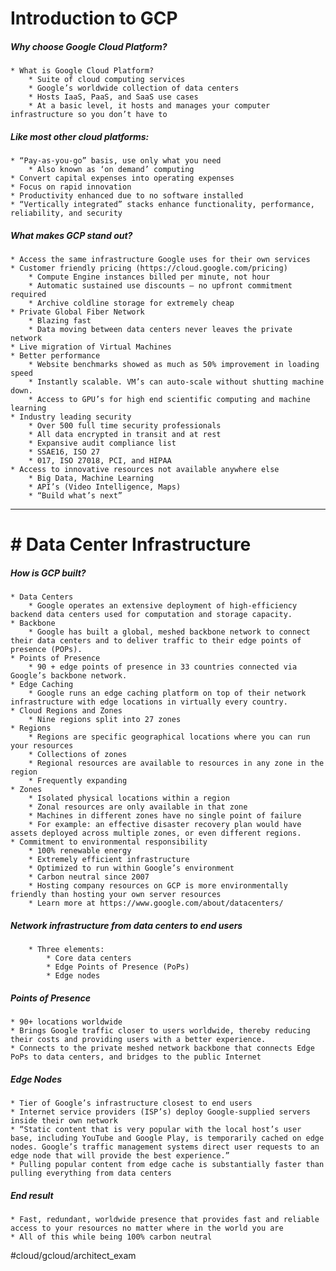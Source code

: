# Introduction to GCP 
##### Why choose Google Cloud Platform?
	* What is Google Cloud Platform?
		* Suite of cloud computing services
		* Google’s worldwide collection of data centers
		* Hosts IaaS, PaaS, and SaaS use cases
		* At a basic level, it hosts and manages your computer 				infrastructure so you don’t have to

##### Like most other cloud platforms:
	* “Pay-as-you-go” basis, use only what you need
		* Also known as ‘on demand’ computing
	* Convert capital expenses into operating expenses
	* Focus on rapid innovation
	* Productivity enhanced due to no software installed
	* “Vertically integrated” stacks enhance functionality, performance, reliability, and security

##### What makes GCP stand out?
	* Access the same infrastructure Google uses for their own services
	* Customer friendly pricing (https://cloud.google.com/pricing)
		* Compute Engine instances billed per minute, not hour
		* Automatic sustained use discounts – no upfront commitment required
		* Archive coldline storage for extremely cheap
	* Private Global Fiber Network
		* Blazing fast
		* Data moving between data centers never leaves the private network
	* Live migration of Virtual Machines
	* Better performance
		* Website benchmarks showed as much as 50% improvement in loading speed
		* Instantly scalable. VM’s can auto-scale without shutting machine down.
		* Access to GPU’s for high end scientific computing and machine learning
	* Industry leading security
		* Over 500 full time security professionals
		* All data encrypted in transit and at rest
		* Expansive audit compliance list
		* SSAE16, ISO 27
		* 017, ISO 27018, PCI, and HIPAA
	* Access to innovative resources not available anywhere else
		* Big Data, Machine Learning
		* API’s (Video Intelligence, Maps)
		* “Build what’s next”
- - - -
# # Data Center Infrastructure
##### How is GCP built?
	* Data Centers
		* Google operates an extensive deployment of high-efficiency backend data centers used for computation and storage capacity.
	* Backbone
		* Google has built a global, meshed backbone network to connect their data centers and to deliver traffic to their edge points of presence (POPs).
	* Points of Presence
		* 90 + edge points of presence in 33 countries connected via Google’s backbone network.
	* Edge Caching
		* Google runs an edge caching platform on top of their network infrastructure with edge locations in virtually every country.
	* Cloud Regions and Zones
		* Nine regions split into 27 zones
	* Regions
		* Regions are specific geographical locations where you can run your resources
		* Collections of zones
		* Regional resources are available to resources in any zone in the region
		* Frequently expanding
	* Zones
		* Isolated physical locations within a region
		* Zonal resources are only available in that zone
		* Machines in different zones have no single point of failure
		* For example: an effective disaster recovery plan would have assets deployed across multiple zones, or even different regions.
	* Commitment to environmental responsibility
		* 100% renewable energy
		* Extremely efficient infrastructure
		* Optimized to run within Google’s environment
		* Carbon neutral since 2007
		* Hosting company resources on GCP is more environmentally friendly than hosting your own server resources
		* Learn more at https://www.google.com/about/datacenters/
##### Network infrastructure from data centers to end users
		* Three elements:
			* Core data centers
			* Edge Points of Presence (PoPs)
			* Edge nodes
##### Points of Presence
	* 90+ locations worldwide
	* Brings Google traffic closer to users worldwide, thereby reducing their costs and providing users with a better experience.
	* Connects to the private meshed network backbone that connects Edge PoPs to data centers, and bridges to the public Internet 
	
##### Edge Nodes
	* Tier of Google’s infrastructure closest to end users
	* Internet service providers (ISP’s) deploy Google-supplied servers inside their own network
	* “Static content that is very popular with the local host’s user base, including YouTube and Google Play, is temporarily cached on edge nodes. Google’s traffic management systems direct user requests to an edge node that will provide the best experience.”
	* Pulling popular content from edge cache is substantially faster than pulling everything from data centers

##### End result
	* Fast, redundant, worldwide presence that provides fast and reliable access to your resources no matter where in the world you are
	* All of this while being 100% carbon neutral
		
#cloud/gcloud/architect_exam